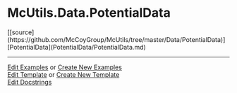 # <a id="McUtils.Data.PotentialData">McUtils.Data.PotentialData</a> 
<div class="docs-source-link" markdown="1">
[[source](https://github.com/McCoyGroup/McUtils/tree/master/Data/PotentialData)]
</div>
    


<div class="container alert alert-secondary bg-light">
  <div class="row">
   <div class="col" markdown="1">
[PotentialData](PotentialData/PotentialData.md)   
</div>
</div>
</div>





___

[Edit Examples](https://github.com/McCoyGroup/McUtils/edit/master/ci/examples/McUtils/Data/PotentialData.md) or 
[Create New Examples](https://github.com/McCoyGroup/McUtils/new/master/?filename=ci/examples/McUtils/Data/PotentialData.md) <br/>
[Edit Template](https://github.com/McCoyGroup/McUtils/edit/master/ci/docs/McUtils/Data/PotentialData.md) or 
[Create New Template](https://github.com/McCoyGroup/McUtils/new/master/?filename=ci/docs/templates/McUtils/Data/PotentialData.md) <br/>
[Edit Docstrings](https://github.com/McCoyGroup/McUtils/edit/master/Data/PotentialData/__init__.py?message=Update%20Docs)